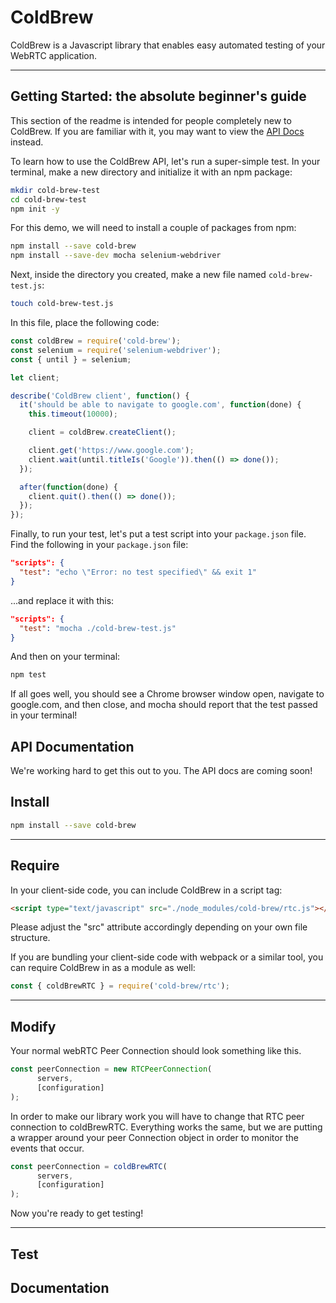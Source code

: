 # ColdBrew

ColdBrew is a Javascript library that enables easy automated testing
of your WebRTC application.

---
## <a name="getting-started"></a>Getting Started: the absolute beginner's guide
This section of the readme is intended for people completely
new to ColdBrew. If you are familiar with it,
you may want to view the 
[API Docs](#docs) instead.

To learn how to use the ColdBrew API, let's run a super-simple
test. In your terminal, make a new directory and initialize it with an npm package:
```bash
mkdir cold-brew-test
cd cold-brew-test
npm init -y
```
For this demo, we will need to install a couple of packages from npm:
```bash
npm install --save cold-brew
npm install --save-dev mocha selenium-webdriver
```
Next, inside the directory you created, make a new file named `cold-brew-test.js`:
```bash
touch cold-brew-test.js
```
In this file, place the following code:
```javascript
const coldBrew = require('cold-brew');
const selenium = require('selenium-webdriver');
const { until } = selenium;

let client;

describe('ColdBrew client', function() {
  it('should be able to navigate to google.com', function(done) {
    this.timeout(10000);

    client = coldBrew.createClient();

    client.get('https://www.google.com');
    client.wait(until.titleIs('Google')).then(() => done());
  });

  after(function(done) {
    client.quit().then(() => done());
  });
});
```
Finally, to run your test, let's put a test script into your
`package.json` file. Find the following in your `package.json` file:
```json
"scripts": {
  "test": "echo \"Error: no test specified\" && exit 1"
}
```
...and replace it with this:
```json
"scripts": {
  "test": "mocha ./cold-brew-test.js"
}
```
And then on your terminal:
```bash
npm test
```
If all goes well, you should see a  Chrome browser window open,
navigate to google.com, and then close, and mocha should
report that the test passed in your terminal!

## <a name="docs"></a>API Documentation
We're working hard to get this out to you. The API docs are
coming soon!

## Install

```bash
npm install --save cold-brew
```

---

## Require
In your client-side code, you can include ColdBrew in a
script tag:
```html
<script type="text/javascript" src="./node_modules/cold-brew/rtc.js"></script>
```
Please adjust the "src" attribute accordingly depending on
your own file structure.

If you are bundling your client-side code with webpack or
a similar tool, you can require ColdBrew in as a module as well:
```javascript
const { coldBrewRTC } = require('cold-brew/rtc');
```

---

## Modify

Your normal webRTC Peer Connection should look something like this.

```javascript
const peerConnection = new RTCPeerConnection(
      servers,
      [configuration]
);
```


In order to make our library work you will have to change that RTC peer connection to coldBrewRTC. Everything works the same, but we are putting a wrapper around your peer Connection object in order to monitor the events that occur.

```javascript
const peerConnection = coldBrewRTC(
      servers,
      [configuration]
);
```

Now you're ready to get testing!

---
## Test

## Documentation
